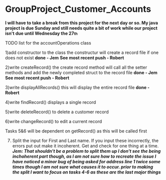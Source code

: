 # GroupProject_Customer_Accounts

<strong>I will have to take a break from this project for the next day or so. My java project is due Sunday and still needs quite a bit of work while our project isn't due until Wednesday the 27<small>th</small> </strong>

TODO list for the accountOperations class

1)add constructor to the class
the constructur will create a record file if one does not exist
<strong>done - Jem</strong> <strong>See most recent push - Robert</strong>

2)write createRecord() 
the create record method will call all the setter methods and add the newly completed
struct to the record file
<strong>done - Jem</strong> <strong>See most recent push - Robert</strong>

3)write displayAllRecords() 
this will display the entire record file <strong>done -Robert</strong>

4)write findRecord()
displays a single record

5)write deleteRecord()
to delete a customer record

6)write  changeRecord()
to edit a current record

Tasks 5&6 will be dependent on getRecord() as this will be called first 

7) Split the input for First and Last name.  If you input these incorrectly, the errors put out make it incoherent.  Get and check for one thing at a time.
<em><strong>Jem: That shouldn't be a problem to split them up I don't see the being inchoherent part though, as I am not sure how to recreate the issue I have noticed a minor bug of being asked for address line 1 twice some times though I am not sure what causes it to occur. prior to making the split I want to focus on tasks 4-6 as these are the last major things</strong></em>

